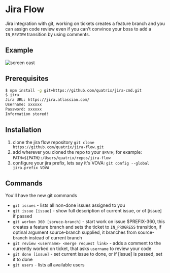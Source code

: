 # Jira Flow 

Jira integration with git, working on tickets creates a feature branch and you can assign code review even if you can't convince your boss to add a ```IN_REVIEW``` transition by using comments.

## Example
![screen cast](http://edisdead.com/out.gif)

## Prerequisites
```bash
$ npm install -g git+https://github.com/quatrix/jira-cmd.git
$ jira
Jira URL: https://jira.atlassian.com/
Username: xxxxxx
Password: xxxxxx
Information stored!
```

## Installation
1. clone the jira flow repository ```git clone https://github.com/quatrix/jira-flow.git```
1. add wherever you cloned the repo to your ```$PATH```, for example: ```PATH=${PATH}:/Users/quatrix/repos/jira-flow```
1. configure your jira prefix, lets say it's VOVA: ```git config --global jira.prefix VOVA```


## Commands
You'll have the new git commands

* ```git issues``` - lists all non-done issues assigned to you
* ```git issue [issue]``` - show full description of current issue, or of [issue] if passed
* ```git workon 360 [soruce-branch]``` - start work on issue $PREFIX-360, this creates a feature branch and sets the ticket to ```IN_PROGRESS``` transition, if optinal argument source-branch supplied, it branches from source-branch instead of current branch
* ```git review <username> <merge request link>``` - adds a comment to the currently worked on ticket, that asks ```username``` to review your code
* ```git done [issue]``` - set current issue to done, or if [issue] is passed, set it to done
* ```git users``` - lists all available users
